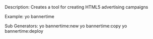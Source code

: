 Description:
  Creates a tool for creating HTML5 advertising campaigns

Example:
  yo bannertime

  Sub Generators:
    yo bannertime:new
    yo bannertime:copy
    yo bannertime:deploy
